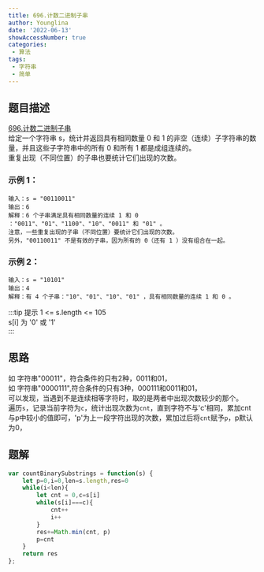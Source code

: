```yaml
---
title: 696.计数二进制子串
author: Younglina
date: '2022-06-13'
showAccessNumber: true
categories:
 - 算法
tags:
 - 字符串
 - 简单
---
```


## 题目描述
[696.计数二进制子串](https://leetcode.cn/problems/count-binary-substrings/)  
给定一个字符串 s，统计并返回具有相同数量 0 和 1 的非空（连续）子字符串的数量，并且这些子字符串中的所有 0 和所有 1 都是成组连续的。  
重复出现（不同位置）的子串也要统计它们出现的次数。  

### 示例 1：
```
输入：s = "00110011"  
输出：6  
解释：6 个子串满足具有相同数量的连续 1 和 0 ："0011"、"01"、"1100"、"10"、"0011" 和 "01" 。  
注意，一些重复出现的子串（不同位置）要统计它们出现的次数。  
另外，"00110011" 不是有效的子串，因为所有的 0（还有 1 ）没有组合在一起。  
```

### 示例 2：
```
输入：s = "10101"  
输出：4  
解释：有 4 个子串："10"、"01"、"10"、"01" ，具有相同数量的连续 1 和 0 。  
```

:::tip 提示
1 <= s.length <= 105  
s[i] 为 '0' 或 '1'  
:::

## 思路
如 字符串"00011"，符合条件的只有2种，0011和01，  
如 字符串"0000111",符合条件的只有3种，000111和0011和01，  
可以发现，当遇到不是连续相等字符时，取的是两者中出现次数较少的那个。  
遍历`s`，记录当前字符为`c`，统计出现次数为`cnt`，直到字符不与'c'相同，累加cnt与p中较小的值即可，'p'为上一段字符出现的次数，累加过后将`cnt`赋予`p`，p默认为0，

## 题解
```javascript
var countBinarySubstrings = function(s) {
    let p=0,i=0,len=s.length,res=0
    while(i<len){
        let cnt = 0,c=s[i]
        while(s[i]===c){
            cnt++
            i++
        }
        res+=Math.min(cnt, p)
        p=cnt
    }
    return res
};
```
